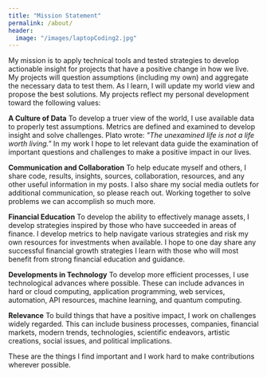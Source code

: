 ```yaml
---
title: "Mission Statement"
permalink: /about/
header:
  image: "/images/laptopCoding2.jpg"
---
```


My mission is to apply technical tools and tested strategies to develop actionable insight for projects that have a positive change in how we live.  My projects will question assumptions (including my own) and aggregate the necessary data to test them.  As I learn, I will update my world view and propose the best solutions.  My projects reflect my personal development toward the following values:

**A Culture of Data**
To develop a truer view of the world, I use available data to properly test assumptions.  Metrics are defined and examined to develop insight and solve challenges.  Plato wrote: *"The unexamined life is not a life worth living."*  In my work I hope to let relevant data guide the examination of important questions and challenges to make a positive impact in our lives.

**Communication and Collaboration**
To help educate myself and others, I share code, results, insights, sources, collaboration, resources, and any other useful information in my posts.  I also share my social media outlets for additional communication, so please reach out.  Working together to solve problems we can accomplish so much more.

**Financial Education**
To develop the ability to effectively manage assets, I develop strategies inspired by those who have succeeded in areas of finance.  I develop metrics to help navigate various strategies and risk my own resources for investments when available.  I hope to one day share any successful financial growth strategies I learn with those who will most benefit from strong financial education and guidance.

**Developments in Technology**
To develop more efficient processes, I use technological advances where possible.  These can include advances in hard or cloud computing, application programming, web services, automation, API resources, machine learning, and quantum computing.

**Relevance**
To build things that have a positive impact, I work on challenges widely regarded.  This can include business processes, companies, financial markets, modern trends, technologies, scientific endeavors, artistic creations, social issues, and political implications.

These are the things I find important and I work hard to make contributions wherever possible.
